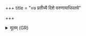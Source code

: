 +++
title = "०७ प्रतीच्यै दिशे वरुणायाधिपतये"

+++
<details><summary>मूलम् (GR)</summary>

प्रतीच्यै दिशे वरुणायाधिपतये पृदाकवे रक्षित्रे +++(Bhatt. pra(⟨ pṛ)dākave)+++  
मित्रायेषुमत एतम् (…) ॥
</details>